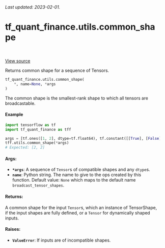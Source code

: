 <!--
This file is generated by a tool. Do not edit directly.
For open-source contributions the docs will be updated automatically.
-->

*Last updated: 2023-02-01.*

<div itemscope itemtype="http://developers.google.com/ReferenceObject">
<meta itemprop="name" content="tf_quant_finance.utils.common_shape" />
<meta itemprop="path" content="Stable" />
</div>

# tf_quant_finance.utils.common_shape

<!-- Insert buttons and diff -->

<table class="tfo-notebook-buttons tfo-api" align="left">
</table>

<a target="_blank" href="https://github.com/google/tf-quant-finance/blob/master/tf_quant_finance/utils/shape_utils.py">View source</a>



Returns common shape for a sequence of Tensors.

```python
tf_quant_finance.utils.common_shape(
    *, name=None, *args
)
```



<!-- Placeholder for "Used in" -->

The common shape is the smallest-rank shape to which all tensors are
broadcastable.

#### Example
```python
import tensorflow as tf
import tf_quant_finance as tff

args = [tf.ones([1, 2], dtype=tf.float64), tf.constant([[True], [False]])]
tff.utils.common_shape(*args)
# Expected: [2, 2]
```

#### Args:


* <b>`*args`</b>: A sequence of `Tensor`s of compatible shapes and any `dtype`s.
* <b>`name`</b>: Python string. The name to give to the ops created by this function.
  Default value: `None` which maps to the default name
  `broadcast_tensor_shapes`.


#### Returns:

A common shape for the input `Tensor`s, which an instance of TensorShape,
if the input shapes are fully defined, or a `Tensor` for dynamically shaped
inputs.



#### Raises:


* <b>`ValueError`</b>: If inputs are of incompatible shapes.